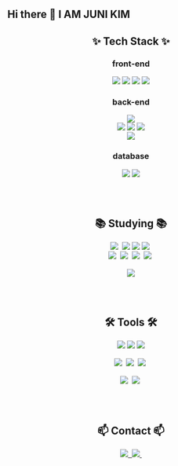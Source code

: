 ## Hi there 👋 I AM JUNI KIM

<!--
**kimjunheee/kimjunheee** is a ✨ _special_ ✨ repository because its `README.md` (this file) appears on your GitHub profile.

Here are some ideas to get you started:

- 🔭 I’m currently working on ...
- 🌱 I’m currently learning ...
- 👯 I’m looking to collaborate on ...
- 🤔 I’m looking for help with ...
- 💬 Ask me about ...
- 📫 How to reach me: ...
- 😄 Pronouns: ...
- ⚡ Fun fact: ...
-->
<h2 align="center">✨ Tech Stack ✨</h2>
<div align="center">
  <h3>front-end</h3>
  <img src="https://img.shields.io/badge/HTML5-E34F26?style=for-the-badge&logo=HTML5&logoColor=white">
  <img src="https://img.shields.io/badge/CSS3-1572B6?style=for-the-badge&logo=CSS3&logoColor=white">
  <img src="https://img.shields.io/badge/JavaScript-F7DF1E?style=for-the-badge&logo=JavaScript&logoColor=white">
  <img src="https://img.shields.io/badge/jquery-0769AD?style=for-the-badge&logo=jquery&logoColor=white">
  <h3>back-end</h3>
  <div>
    <img src="https://img.shields.io/badge/java-007396?style=for-the-badge&logo=OpenJDK&logoColor=white">
  </div>
  <div>
    <img src="https://img.shields.io/badge/linux-FCC624?style=for-the-badge&logo=linux&logoColor=white">
    <img src="https://img.shields.io/badge/ansible-EE0000?style=for-the-badge&logo=ansible&logoColor=white">
    <img src="https://img.shields.io/badge/jinja2-B41717?style=for-the-badge&logo=jinja&logoColor=white">
  </div>
  <div>
    <img src="https://img.shields.io/badge/apachetomcat-F8DC75?style=for-the-badge&logo=apachetomcat&logoColor=white">
  </div>
  <h3>database</h3>
  <img src="https://img.shields.io/badge/oracle-F80000?style=for-the-badge&logo=oracle&logoColor=white">
  <img src="https://img.shields.io/badge/mariadb-003545?style=for-the-badge&logo=mariadb&logoColor=white">
</div>

<br><br>

<h2 align="center">📚 Studying 📚</h2>
<div align="center">
  <img src="https://img.shields.io/badge/typescript-007ACC.svg?style=for-the-badge&logo=typescript&logoColor=white" />&nbsp
  <img src="https://img.shields.io/badge/React-61DAFB?style=for-the-badge&logo=React&logoColor=white">
  <img src="https://img.shields.io/badge/tailwindcss-06B6D4?style=for-the-badge&logo=tailwindcss&logoColor=white">
  <img src="https://img.shields.io/badge/shadcnui-000000?style=for-the-badge&logo=shadcnui&logoColor=white" />&nbsp
</div> 
<div align="center">
  <img src="https://img.shields.io/badge/React%20Query-FF4154?style=for-the-badge&logo=react%20query&logoColor=white" />&nbsp
  <img src="https://img.shields.io/badge/zustand-2C2C32?style=for-the-badge" />&nbsp
  <img src="https://img.shields.io/badge/firebase-DD2C00?style=for-the-badge&logo=firebase&logoColor=white" />&nbsp
  <img src="https://img.shields.io/badge/axios-5A29E4?style=for-the-badge&logo=axios&logoColor=white" />&nbsp
</div>
<br>
<div align="center">
  <img src="https://img.shields.io/badge/nginx-DD2C00?style=for-the-badge&logo=nginx&logoColor=white" />
</div>

<br><br>

<h2 align="center">🛠 Tools 🛠</h2>
<div align="center">
  <img src="https://img.shields.io/badge/Eclipse-2C2255?style=for-the-badge&logo=eclipseide&logoColor=white">
  <img src="https://img.shields.io/badge/Spring-6DB33F?style=for-the-badge&logo=Spring&logoColor=white">
  <img src="https://img.shields.io/badge/springboot-6DB33F?style=for-the-badge&logo=springboot&logoColor=white">
</div>
<br>
<div align="center">
  <img src="https://img.shields.io/badge/git-F05033.svg?style=for-the-badge&logo=git&logoColor=white" />&nbsp
  <img src="https://img.shields.io/badge/github-181717.svg?style=for-the-badge&logo=github&logoColor=white" />&nbsp
  <img src="https://img.shields.io/badge/Notion-F3F3F3.svg?style=for-the-badge&logo=notion&logoColor=black" />&nbsp
</div>
<br>
<div align="center">
  <img src="https://img.shields.io/badge/figma-F24E1E.svg?style=for-the-badge&logo=figma&logoColor=white" />&nbsp
  <img src="https://img.shields.io/badge/VSCode-2C2C32.svg?style=for-the-badge&logo=visual-studio-code&logoColor=22ABF3" />&nbsp
</div>

<br><br>

<h2 align="center">📫 Contact 📫</h2>
<div align="center">
  <a href="mailto:junipang0826@gmail.com">
    <img
      src="https://img.shields.io/badge/junipang0826@gmail.com-D14836?style=for-the-badge&logo=gmail&logoColor=white"/>&nbsp
  </a>
  <a href="mailto:junipang0826@naver.com">
    <img
      src="https://img.shields.io/badge/junipang0826@naver.com-03C75A?style=for-the-badge&logo=naver&logoColor=white"/>&nbsp
  </a>
</div>

